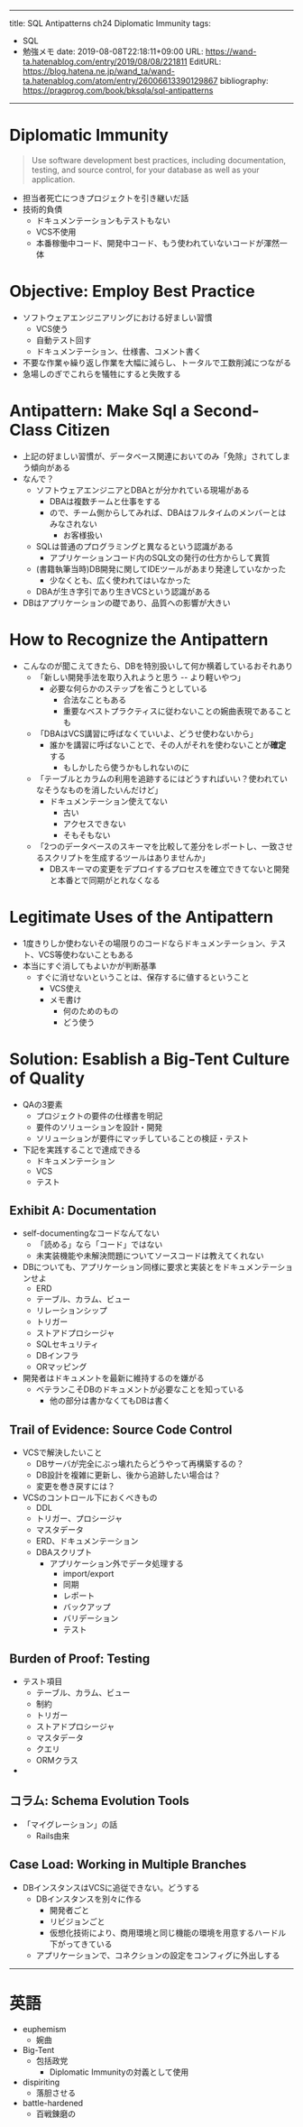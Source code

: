 ---
title: SQL Antipatterns ch24 Diplomatic Immunity
tags:
- SQL
- 勉強メモ
date: 2019-08-08T22:18:11+09:00
URL: https://wand-ta.hatenablog.com/entry/2019/08/08/221811
EditURL: https://blog.hatena.ne.jp/wand_ta/wand-ta.hatenablog.com/atom/entry/26006613390129867
bibliography: https://pragprog.com/book/bksqla/sql-antipatterns
-------------------------------------

# Diplomatic Immunity

> Use software development best practices, including documentation, testing, and source control, for your database as well as your application.

- 担当者死亡につきプロジェクトを引き継いだ話
- 技術的負債
    - ドキュメンテーションもテストもない
    - VCS不使用
    - 本番稼働中コード、開発中コード、もう使われていないコードが渾然一体

# Objective: Employ Best Practice

- ソフトウェアエンジニアリングにおける好ましい習慣
    - VCS使う
    - 自動テスト回す
    - ドキュメンテーション、仕様書、コメント書く
- 不要な作業ゃ繰り返し作業を大幅に減らし、トータルで工数削減につながる
- 急場しのぎでこれらを犠牲にすると失敗する


# Antipattern: Make Sql a Second-Class Citizen

- 上記の好ましい習慣が、データベース関連においてのみ「免除」されてしまう傾向がある
- なんで？
    - ソフトウェアエンジニアとDBAとが分かれている現場がある
        - DBAは複数チームと仕事をする
        - ので、チーム側からしてみれば、DBAはフルタイムのメンバーとはみなされない
            - お客様扱い
    - SQLは普通のプログラミングと異なるという認識がある
        - アプリケーションコード内のSQL文の発行の仕方からして異質
    - (書籍執筆当時)DB開発に関してIDEツールがあまり発達していなかった
        - 少なくとも、広く使われてはいなかった
    - DBAが生き字引であり生きVCSという認識がある
- DBはアプリケーションの礎であり、品質への影響が大きい

# How to Recognize the Antipattern

- こんなのが聞こえてきたら、DBを特別扱いして何か横着しているおそれあり
    - 「新しい開発手法を取り入れようと思う -- より軽いやつ」
        - 必要な何らかのステップを省こうとしている
            - 合法なこともある
            - 重要なベストプラクティスに従わないことの婉曲表現であることも
    - 「DBAはVCS講習に呼ばなくていいよ、どうせ使わないから」
        - 誰かを講習に呼ばないことで、その人がそれを使わないことが**確定**する
            - もしかしたら使うかもしれないのに
    - 「テーブルとカラムの利用を追跡するにはどうすればいい？使われていなそうなものを消したいんだけど」
        - ドキュメンテーション使えてない
            - 古い
            - アクセスできない
            - そもそもない
    - 「2つのデータベースのスキーマを比較して差分をレポートし、一致させるスクリプトを生成するツールはありませんか」
        - DBスキーマの変更をデプロイするプロセスを確立できてないと開発と本番とで同期がとれなくなる


# Legitimate Uses of the Antipattern

- 1度きりしか使わないその場限りのコードならドキュメンテーション、テスト、VCS等使わないこともある
- 本当にすぐ消してもよいかが判断基準
    - すぐに消せないということは、保存するに値するということ
        - VCS使え
        - メモ書け
            - 何のためのもの
            - どう使う

# Solution: Esablish a Big-Tent Culture of Quality

- QAの3要素
    - プロジェクトの要件の仕様書を明記
    - 要件のソリューションを設計・開発
    - ソリューションが要件にマッチしていることの検証・テスト
- 下記を実践することで達成できる
    - ドキュメンテーション
    - VCS
    - テスト

## Exhibit A: Documentation

- self-documentingなコードなんてない
    - 「読める」なら「コード」ではない
    - 未実装機能や未解決問題についてソースコードは教えてくれない
- DBについても、アプリケーション同様に要求と実装とをドキュメンテーションせよ
    - ERD
    - テーブル、カラム、ビュー
    - リレーションシップ
    - トリガー
    - ストアドプロシージャ
    - SQLセキュリティ
    - DBインフラ
    - ORマッピング
- 開発者はドキュメントを最新に維持するのを嫌がる
    - ベテランこそDBのドキュメントが必要なことを知っている
        - 他の部分は書かなくてもDBは書く


## Trail of Evidence: Source Code Control

- VCSで解決したいこと
    - DBサーバが完全にぶっ壊れたらどうやって再構築するの？
    - DB設計を複雑に更新し、後から追跡したい場合は？
    - 変更を巻き戻すには？
- VCSのコントロール下におくべきもの
    - DDL
    - トリガー、プロシージャ
    - マスタデータ
    - ERD、ドキュメンテーション
    - DBAスクリプト
        - アプリケーション外でデータ処理する
            - import/export
            - 同期
            - レポート
            - バックアップ
            - バリデーション
            - テスト


## Burden of Proof: Testing

- テスト項目
    - テーブル、カラム、ビュー
    - 制約
    - トリガー
    - ストアドプロシージャ
    - マスタデータ
    - クエリ
    - ORMクラス
- 



## コラム: Schema Evolution Tools

- 「マイグレーション」の話
    - Rails由来

## Case Load: Working in Multiple Branches

- DBインスタンスはVCSに追従できない。どうする
    - DBインスタンスを別々に作る
        - 開発者ごと
        - リビジョンごと
        - 仮想化技術により、商用環境と同じ機能の環境を用意するハードル下がってきている
    - アプリケーションで、コネクションの設定をコンフィグに外出しする


----------------------------------------

# 英語

- euphemism
    - 婉曲
- Big-Tent
    - 包括政党
        - Diplomatic Immunityの対義として使用
- dispiriting
    - 落胆させる
- battle-hardened
    - 百戦錬磨の
